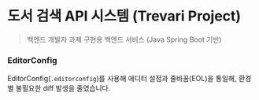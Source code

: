 # 도서 검색 API 시스템 (Trevari Project)

> 백엔드 개발자 과제 구현용 백엔드 서비스 (Java Spring Boot 기반)
### EditorConfig

EditorConfig(`.editorconfig`)를 사용해 에디터 설정과 줄바꿈(EOL)을 통일해, 환경별 불필요한 diff 발생을 줄였습니다.

